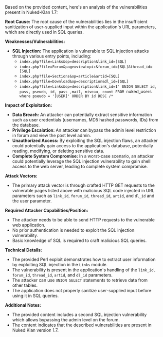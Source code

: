 Based on the provided content, here's an analysis of the vulnerabilities present in Nuked-Klan 1.7:

**Root Cause:**
The root cause of the vulnerabilities lies in the insufficient sanitization of user-supplied input within the application's URL parameters, which are directly used in SQL queries.

**Weaknesses/Vulnerabilities:**

*   **SQL Injection:** The application is vulnerable to SQL injection attacks through various entry points, including:
    *   `index.php?file=Links&op=description&link_id=[SQL]`
    *   `index.php?file=Forum&page=viewtopic&forum_id=[SQL]&thread_id=[SQL]`
    *   `index.php?file=Sections&op=article&artid=[SQL]`
    *   `index.php?file=Download&op=description&dl_id=[SQL]`
    *  `index.php?file=Links&op=description&link_id=1' UNION SELECT id, pass, pseudo, id, pass ,mail, niveau, count FROM `nuked_users` where pseudo = '[USER]' ORDER BY id DESC /*`
    
**Impact of Exploitation:**

*   **Data Breach:** An attacker can potentially extract sensitive information such as user credentials (usernames, MD5 hashed passwords, IDs) from the database.
*   **Privilege Escalation:**  An attacker can bypass the admin level restriction in forum and view the post level admin.
*   **Unauthorized Access:** By exploiting the SQL injection flaws, an attacker could potentially gain access to the application's database, potentially reading, modifying, or deleting sensitive data.
*   **Complete System Compromise:** In a worst-case scenario, an attacker could potentially leverage the SQL injection vulnerability to gain shell access to the web server, leading to complete system compromise.

**Attack Vectors:**

*   The primary attack vector is through crafted HTTP GET requests to the vulnerable pages listed above with malicious SQL code injected in URL parameters such as `link_id`, `forum_id`, `thread_id`, `artid`, and `dl_id` and the user parameter.

**Required Attacker Capabilities/Position:**

*   The attacker needs to be able to send HTTP requests to the vulnerable web application.
*   No prior authentication is needed to exploit the SQL injection vulnerability.
*   Basic knowledge of SQL is required to craft malicious SQL queries.

**Technical Details:**

*   The provided Perl exploit demonstrates how to extract user information by exploiting SQL injection in the `Links` module.
*   The vulnerability is present in the application's handling of the `link_id`, `forum_id`, `thread_id`, `artid`, and `dl_id` parameters.
*   The attacker can use `UNION SELECT` statements to retrieve data from other tables.
*   The application does not properly sanitize user-supplied input before using it in SQL queries.

**Additional Notes:**
*   The provided content includes a second SQL injection vulnerability which allows bypassing the admin level on the forum.
*   The content indicates that the described vulnerabilities are present in Nuked Klan version 1.7.